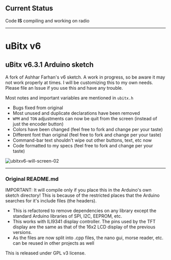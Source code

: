 ## Current Status ##
Code **IS** compiling and working on radio


---


# uBitx v6
## uBitx v6.3.1 Arduino sketch
A fork of Ashhar Farhan's v6 sketch.  A work in progress, so be aware it may not work properly at times.  I will be customizing this to my own
needs.  Please file an Issue if you use this and have any trouble.

Most notes and important variables are mentioned in `ubitx.h`

* Bugs fixed from original
* Most unused and duplicate declarations have been removed
* `WPM` and `TON` adjustments can now be quit from the screen (instead of just the encoder button)
* Colors have been changed (feel free to fork and change per your taste)
* Different font than original (feel free to fork and change per your taste)
* Command-bar text shouldn't wipe out other buttons, text, etc now
* Code formatted to my specs (feel free to fork and change per your taste)

![ubitxv6-will-screen-02](https://user-images.githubusercontent.com/1296250/182975745-c70ca111-0a67-4c24-9fe5-767fa54e7630.jpg)


---

### Original README.md

IMPORTANT: It will compile only if you place this in the Arduino's own sketch directory! This is because of the restricted places that the Arduino searches for it's include files (the headers).

- This is refactored to remove dependencies on any library except the standard Arduino libraries of SPI, I2C, EEPROM, etc.
- This works with ILI9341 display controller. The pins used by the TFT display are the same as that of the 16x2 LCD display of the previous versions.
- As the files are now split into .cpp files, the nano gui, morse reader, etc. can be reused in other projects as well

This is released under GPL v3 license.
